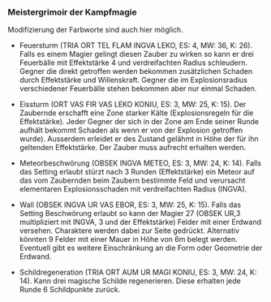 ### Meistergrimoir der Kampfmagie

Modifizierung der Farbworte sind auch hier möglich.

* Feuersturm (TRIA ORT TEL FLAM INGVA LEKO, ES: 4, MW: 36, K: 26). Falls es einem Magier gelingt diesen Zauber zu
wirken so kann er drei Feuerbälle mit Effektstärke 4 und verdreifachten Radius schleudern. Gegner die direkt getroffen
werden bekommen zusätzlichen Schaden durch Effektstärke und Willenskraft. Gegner die im Explosionsradius verschiedener
Feuerbälle stehen bekommen aber nur einmal Schaden.

* Eissturm (ORT VAS FIR VAS LEKO KONIU, ES: 3, MW: 25, K: 15). Der Zaubernde erschafft eine Zone starker Kälte
(Explosionsregeln für die Effektstärke). Jeder Gegner der sich in der Zone am Ende seiner Runde aufhält bekommt
Schaden als wenn er von der Explosion getroffen wurde). Ausserdem erleidet er des Zustand gelähmt in Höhe der für ihn
geltenden Effektstärke. Der Zauber muss aufrecht erhalten werden.

* Meteorbeschwörung (OBSEK INGVA METEO, ES: 3, MW: 24, K: 14). Falls das Setting erlaubt stürzt nach 3 Runden
(Effektstärke) ein Meteor auf das vom Zaubernden beim Zaubern bestimmte Feld und verursacht elementaren Explosionsschaden
mit verdreifachten Radius (INGVA).

* Wall (OBSEK INGVA UR VAS EBOR, ES: 3, MW: 25, K: 15). Falls das Setting Beschwörung erlaubt so kann der Magier
27 (OBSEK UR,3 multipliziert mit INGVA, 3 und der Effektstärke) Felder mit einer Erdwand versehen. Charaktere werden
dabei zur Seite gedrückt. Alternativ könnten 9 Felder mit einer Mauer in Höhe von 6m belegt werden. Eventuell gibt es
weitere Einschränkung an die Form oder Geometrie der Erdwand.

* Schildregeneration (TRIA ORT AUM UR MAGI KONIU, ES: 3, MW: 24, K: 14). Kann drei magische Schilde regenerieren.
Diese erhalten jede Runde 6 Schildpunkte zurück.
